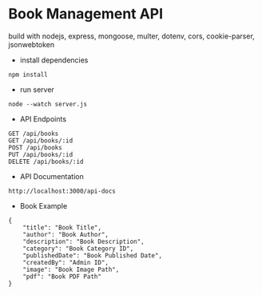 # Book Management API

build with nodejs, express, mongoose, multer, dotenv, cors, cookie-parser, jsonwebtoken

- install dependencies
```
npm install
```

- run server
```
node --watch server.js
```

- API Endpoints
```
GET /api/books
GET /api/books/:id
POST /api/books
PUT /api/books/:id
DELETE /api/books/:id
```

- API Documentation
```
http://localhost:3000/api-docs
```
- Book Example
```
{
    "title": "Book Title",
    "author": "Book Author",
    "description": "Book Description",
    "category": "Book Category ID",
    "publishedDate": "Book Published Date",
    "createdBy": "Admin ID",
    "image": "Book Image Path",
    "pdf": "Book PDF Path"
}
```